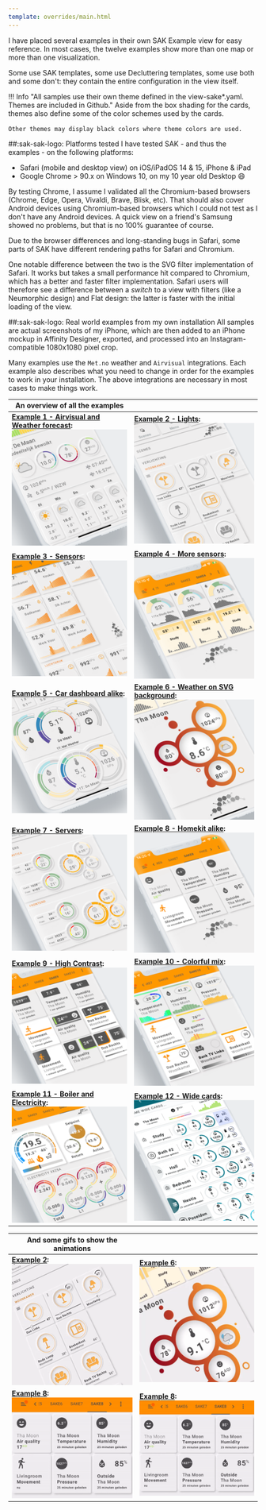```yaml
---
template: overrides/main.html
---
```

<!-- GT/GL -->

I have placed several examples in their own SAK Example view for easy reference.
In most cases, the twelve examples show more than one map or more than one visualization.

Some use SAK templates, some use Decluttering templates, some use both and some don't: they contain the entire configuration in the view itself.

!!! Info "All samples use their own theme defined in the view-sake*.yaml. Themes are included in Github."
    Aside from the box shading for the cards, themes also define some of the color schemes used by the cards.
    
    Other themes may display black colors where theme colors are used.
    
##:sak-sak-logo: Platforms tested
I have tested SAK - and thus the examples - on the following platforms:

- Safari (mobile and desktop view) on iOS/iPadOS 14 & 15, iPhone & iPad
- Google Chrome > 90.x on Windows 10, on my 10 year old Desktop :smile: 

By testing Chrome, I assume I validated all the Chromium-based browsers (Chrome, Edge, Opera, Vivaldi, Brave, Blisk, etc). That should also cover Android devices using Chromium-based browsers which I could not test as I don't have any Android devices.
A quick view on a friend's Samsung showed no problems, but that is no 100% guarantee of course.

Due to the browser differences and long-standing bugs in Safari, some parts of SAK have different rendering paths for Safari and Chromium.

One notable difference between the two is the SVG filter implementation of Safari. It works but takes a small performance hit compared to Chromium, which has a better and faster filter implementation. Safari users will therefore see a difference between a _switch_ to a view with filters (like a Neumorphic design) and Flat design: the latter is faster with the initial loading of the view.

##:sak-sak-logo: Real world examples from my own installation
All samples are actual screenshots of my iPhone, which are then added to an iPhone mockup in Affinity Designer, exported, and processed into an Instagram-compatible 1080x1080 pixel crop.

Many examples use the `Met.no` weather and `Airvisual` integrations. Each example also describes what you need to change in order for the examples to work in your installation. The above integrations are necessary in most cases to make things work.

| An overview of all the examples | |
| ------------ | ---------------- |
| **[Example 1 - Airvisual and Weather forecast][Example 1]:** [![sak-example-1b]][Example 1]  | **[Example 2 - Lights][Example 2]:** [![sak-example-2]][Example 2] |
| **[Example 3 - Sensors][Example 3]:** [![sak-example-3]][Example 3]   | **[Example 4 - More sensors][Example 4]:** [![sak-example-4]][Example 4] |
| **[Example 5 - Car dashboard alike][Example 5]:** [![sak-example-5]][Example 5]   | **[Example 6 - Weather on SVG background][Example 6]:** [![sak-example-6]][Example 6] |
| **[Example 7 - Servers][Example 7]:** [![sak-example-7]][Example 7]   | **[Example 8 - Homekit alike][Example 8]:** [![sak-example-8]][Example 8] |
| **[Example 9 - High Contrast][Example 9]:** [![sak-example-9]][Example 9]   | **[Example 10 - Colorful mix][Example 10]:** [![sak-example-10]][Example 10] |
| **[Example 11 - Boiler and Electricity][Example 11]:** [![sak-example-11]][Example 11] | **[Example 12 - Wide cards][Example 12]:** [![sak-example-12]][Example 12] |


| And some gifs to show the animations| |
| ---------------- | ---------------- |
| **[Example 2]:** ![sak-example-2gif] | **[Example 6]:** ![sak-example-6gif] |
| **[Example 8]:** ![sak-example-8gif] | **[Example 8]:** ![sak-example-8gif] |

<!--- References to pictures... --->

[sak-example-1b]: ../assets/screenshots/sak-example-1b.png
[sak-example-2]: ../assets/screenshots/sak-example-2.png
[sak-example-3]: ../assets/screenshots/sak-example-3.png
[sak-example-4]: ../assets/screenshots/sak-example-4.png
[sak-example-5]: ../assets/screenshots/sak-example-5.png
[sak-example-6]: ../assets/screenshots/sak-example-6.png
[sak-example-7]: ../assets/screenshots/sak-example-7.png
[sak-example-8]: ../assets/screenshots/sak-example-8.png
[sak-example-9]: ../assets/screenshots/sak-example-9.png
[sak-example-10]: ../assets/screenshots/sak-example-10.png
[sak-example-11]: ../assets/screenshots/sak-example-11.png
[sak-example-12]: ../assets/screenshots/sak-example-12-m3-d06-light.png

[sak-example-2gif]: ../assets/screenshots/sak-example-2.gif
[sak-example-6gif]: ../assets/screenshots/sak-example-6.gif
[sak-example-8gif]: ../assets/screenshots/sak-example-8.gif

<!--- References to internal links... --->

[Example 1]: ../examples/example-1.md
[Example 2]: ../examples/example-2.md
[Example 3]: ../examples/example-3.md
[Example 4]: ../examples/example-4.md
[Example 5]: ../examples/example-5.md
[Example 6]: ../examples/example-6.md
[Example 7]: ../examples/example-7.md
[Example 8]: ../examples/example-8.md
[Example 9]: ../examples/example-9.md
[Example 10]: ../examples/example-10.md
[Example 11]: ../examples/example-11.md
[Example 12]: ../examples/example-12.md

<!--- References to external links... --->

